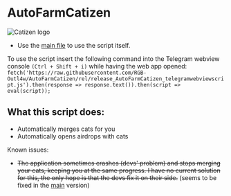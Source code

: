 # AutoFarmCatizen

![Catizen logo](https://catizen.ai/static/images/index-logo-mobile.png)

* Use the [main file](https://github.com/RGB-Outl4w/Catizenfarm/blob/rel/release_AutoFarmCatizen_telegramwebviewscript.js) to use the script itself.

To use the script insert the following command into the Telegram webview console `(Ctrl + Shift + i)` while having the web app opened:
```fetch('https://raw.githubusercontent.com/RGB-Outl4w/AutoFarmCatizen/rel/release_AutoFarmCatizen_telegramwebviewscript.js').then(response => response.text()).then(script => eval(script));```

## What this script does:
* Automatically merges cats for you
* Automatically opens airdrops with cats


Known issues:
  * ~~The application sometimes crashes (devs' problem) and stops merging your cats, keeping you at the same progress. I have no current solution for this, the only hope is that the devs fix it on their side.~~ (seems to be fixed in the [main](https://github.com/RGB-Outl4w/Catizenfarm/blob/rel/release_AutoFarmCatizen_telegramwebviewscript.js) version)
